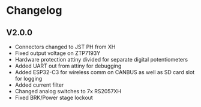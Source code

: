 # Changelog

## V2.0.0
- Connectors changed to JST PH from XH
- Fixed output voltage on ZTP7193Y
- Hardware protection attiny divided for separate digital potentiometers
- Added UART out from attiny for debugging
- Added ESP32-C3 for wireless comm on CANBUS as well as SD card slot for logging
- Added current filter
- Changed analog switches to 7x RS2057XH
- Fixed BRK/Power stage lockout